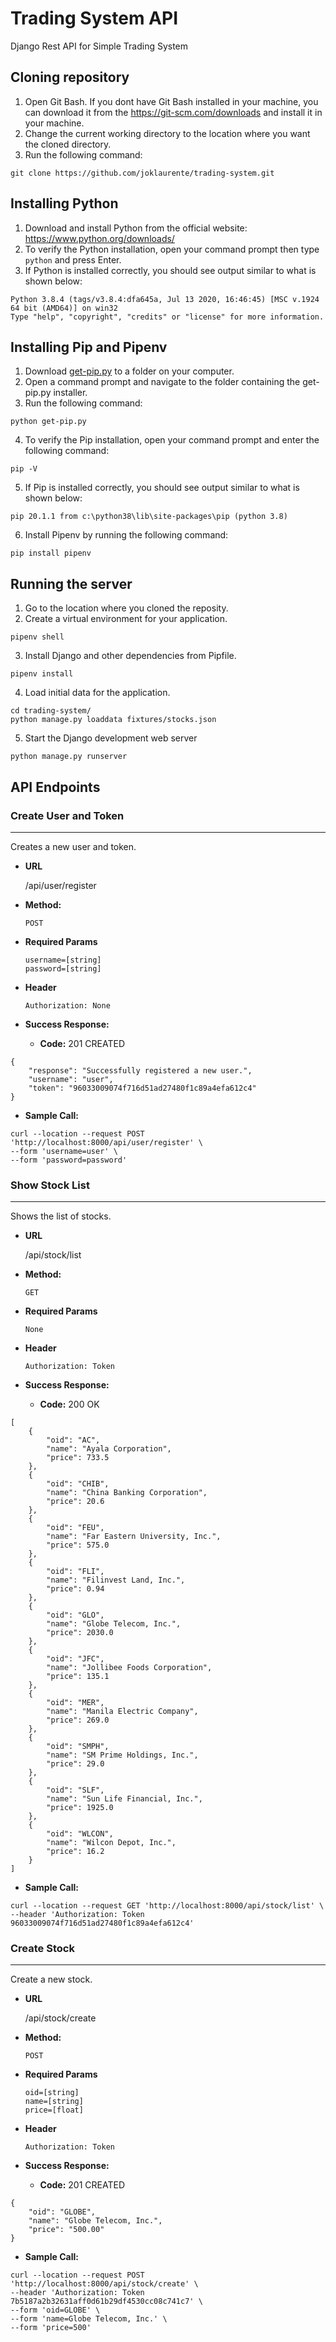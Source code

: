 # Trading System API
Django Rest API for Simple Trading System

## Cloning repository
1. Open Git Bash. If you dont have Git Bash installed in your machine, you can download it from the https://git-scm.com/downloads and install it in your machine.
2. Change the current working directory to the location where you want the cloned directory.
3. Run the following command:
```
git clone https://github.com/joklaurente/trading-system.git
```
## Installing Python
1. Download and install Python from the official website: https://www.python.org/downloads/
2. To verify the Python installation, open your command prompt then type `python` and press Enter.
3. If Python is installed correctly, you should see output similar to what is shown below:
```
Python 3.8.4 (tags/v3.8.4:dfa645a, Jul 13 2020, 16:46:45) [MSC v.1924 64 bit (AMD64)] on win32
Type "help", "copyright", "credits" or "license" for more information.
```
## Installing Pip and Pipenv
1. Download [get-pip.py](https://bootstrap.pypa.io/get-pip.py) to a folder on your computer.
2. Open a command prompt and navigate to the folder containing the get-pip.py installer.
3. Run the following command:
```
python get-pip.py
```
4. To verify the Pip installation, open your command prompt and enter the following command:
```
pip -V
```
5. If Pip is installed correctly, you should see output similar to what is shown below:

```
pip 20.1.1 from c:\python38\lib\site-packages\pip (python 3.8)
```
6. Install Pipenv by running the following command:
```
pip install pipenv
```
## Running the server
1. Go to the location where you cloned the reposity.
2. Create a virtual environment for your application.
```
pipenv shell
```
3. Install Django and other dependencies from Pipfile.
```
pipenv install
```
4. Load initial data for the application.
```
cd trading-system/
python manage.py loaddata fixtures/stocks.json
```
5. Start the Django development web server
```
python manage.py runserver
```
## API Endpoints

### Create User and Token
----
  Creates a new user and token.

* **URL**

  /api/user/register

* **Method:**

  `POST`
  
*  **Required Params**
 
   `username=[string]`<br />
   `password=[string]`

*  **Header**
 
   `Authorization: None`

* **Success Response:**

  * **Code:** 201 CREATED<br />
```
{
    "response": "Successfully registered a new user.",
    "username": "user",
    "token": "96033009074f716d51ad27480f1c89a4efa612c4"
}
```

* **Sample Call:**

```
curl --location --request POST 'http://localhost:8000/api/user/register' \
--form 'username=user' \
--form 'password=password'
```

### Show Stock List
----
  Shows the list of stocks.

* **URL**

  /api/stock/list

* **Method:**

  `GET`
  
*  **Required Params**
 
   `None`

*  **Header**
 
   `Authorization: Token`

* **Success Response:**

  * **Code:** 200 OK<br />
```
[
    {
        "oid": "AC",
        "name": "Ayala Corporation",
        "price": 733.5
    },
    {
        "oid": "CHIB",
        "name": "China Banking Corporation",
        "price": 20.6
    },
    {
        "oid": "FEU",
        "name": "Far Eastern University, Inc.",
        "price": 575.0
    },
    {
        "oid": "FLI",
        "name": "Filinvest Land, Inc.",
        "price": 0.94
    },
    {
        "oid": "GLO",
        "name": "Globe Telecom, Inc.",
        "price": 2030.0
    },
    {
        "oid": "JFC",
        "name": "Jollibee Foods Corporation",
        "price": 135.1
    },
    {
        "oid": "MER",
        "name": "Manila Electric Company",
        "price": 269.0
    },
    {
        "oid": "SMPH",
        "name": "SM Prime Holdings, Inc.",
        "price": 29.0
    },
    {
        "oid": "SLF",
        "name": "Sun Life Financial, Inc.",
        "price": 1925.0
    },
    {
        "oid": "WLCON",
        "name": "Wilcon Depot, Inc.",
        "price": 16.2
    }
]
```

* **Sample Call:**

```
curl --location --request GET 'http://localhost:8000/api/stock/list' \
--header 'Authorization: Token 96033009074f716d51ad27480f1c89a4efa612c4'
```


### Create Stock
----
  Create a new stock.

* **URL**

  /api/stock/create

* **Method:**

  `POST`
  
*  **Required Params**
 
   `oid=[string]`<br />
   `name=[string]`<br />
   `price=[float]`

*  **Header**
 
   `Authorization: Token`

* **Success Response:**

  * **Code:** 201 CREATED<br />
```
{
    "oid": "GLOBE",
    "name": "Globe Telecom, Inc.",
    "price": "500.00"
}
```

* **Sample Call:**

```
curl --location --request POST 'http://localhost:8000/api/stock/create' \
--header 'Authorization: Token 7b5187a2b32631aff0d61b29df4530cc08c741c7' \
--form 'oid=GLOBE' \
--form 'name=Globe Telecom, Inc.' \
--form 'price=500'
```

